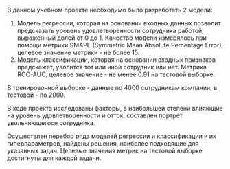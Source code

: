 В данном учебном проекте необходимо было разработать 2 модели:
1. Модель регрессии, которая на основании входных данных позволит предсказать уровень удовлетворенности сотрудника работой, выраженный долей от 0 до 1. Качество модели измерялось
при помощи метрики SMAPE (Symmetric Mean Absolute Percentage Error), целевое значение метрики - не более 15.
2. Модель классификации, которая на основании входных признаков предскажет, уволится тот или иной сотрудник или нет. Метрика ROC-AUC, целевое значение - не менее 0.91 на тестовой выборке.

В тренировочной выборке - данные по 4000 сотрудникам компании, в тестовой - по 2000.

В ходе проекта исследованы факторы, в наибольшей степени влияющие на уровень удовлетворенности и отток, составлен портрет увольняющегося сотрудника.

Осуществлен перебор ряда моделей регрессии и классификации и их гиперпараметров, найдены решения, наиболее подходящие для указанных задач. Целевые значения метрик на тестовой выборке достигнуты для каждой задачи.
